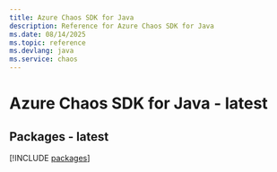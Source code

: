```yaml
---
title: Azure Chaos SDK for Java
description: Reference for Azure Chaos SDK for Java
ms.date: 08/14/2025
ms.topic: reference
ms.devlang: java
ms.service: chaos
---
```

# Azure Chaos SDK for Java - latest
## Packages - latest
[!INCLUDE [packages](chaos-index.md)]